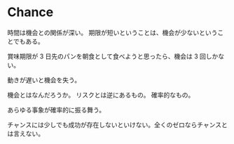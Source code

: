 # Chance

時間は機会との関係が深い。
期限が短いということは、機会が少ないということでもある。

賞味期限が 3 日先のパンを朝食として食べようと思ったら、機会は 3 回しかない。

動きが遅いと機会を失う。

機会とはなんだろうか。
リスクとは逆にあるもの。
確率的なもの。

あらゆる事象が確率的に振る舞う。

チャンスには少しでも成功が存在しないといけない。全くのゼロならチャンスとは言えない。

